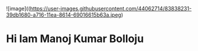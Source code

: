 ![image]((https://user-images.githubusercontent.com/44062714/83838231-39db1680-a716-11ea-8614-69016615b63a.jpeg)



# Hi Iam Manoj Kumar Bolloju
